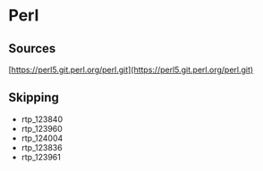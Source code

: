 # Perl

## Sources

[https://perl5.git.perl.org/perl.git](https://perl5.git.perl.org/perl.git)


## Skipping

- rtp_123840
- rtp_123960
- rtp_124004
- rtp_123836
- rtp_123961
